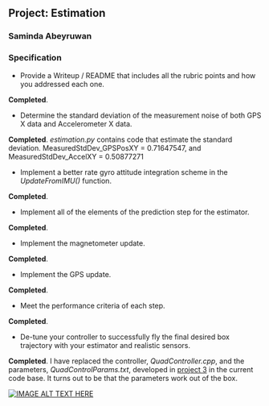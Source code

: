 ## Project: Estimation
### Saminda Abeyruwan

### Specification

* Provide a Writeup / README that includes all the rubric points and how you addressed each one.

__Completed__.

* Determine the standard deviation of the measurement noise of both GPS X data and Accelerometer X data.

__Completed__. _estimation.py_ contains code that estimate the standard deviation. MeasuredStdDev_GPSPosXY = 0.71647547, and
MeasuredStdDev_AccelXY = 0.50877271

* Implement a better rate gyro attitude integration scheme in the _UpdateFromIMU()_ function.

__Completed__.

* Implement all of the elements of the prediction step for the estimator.

__Completed__.

* Implement the magnetometer update.

__Completed__.

* Implement the GPS update.

__Completed__.

* Meet the performance criteria of each step.

__Completed__.

* De-tune your controller to successfully fly the final desired box trajectory with your estimator and realistic sensors.

__Completed__. I have  replaced the controller, _QuadController.cpp_, and the parameters, _QuadControlParams.txt_, developed in [project 3](https://github.com/samindaa/FCND-Controls-CPP)
in the current code base. It turns out to be that the parameters work out of the box. 

[![IMAGE ALT TEXT HERE](http://img.youtube.com/vi/tO5c7eisGFk/0.jpg)](https://www.youtube.com/watch?v=tO5c7eisGFk)